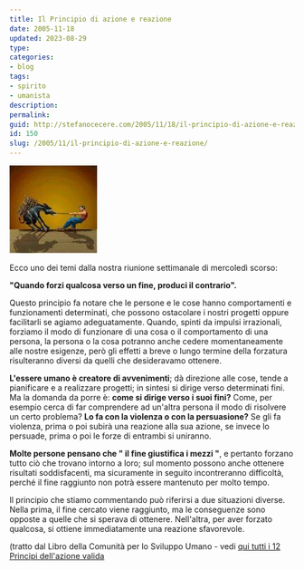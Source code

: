 ```yaml
---
title: Il Principio di azione e reazione
date: 2005-11-18
updated: 2023-08-29
type: 
categories:
- blog
tags:
- spirito
- umanista
description: 
permalink: 
guid: http://stefanocecere.com/2005/11/18/il-principio-di-azione-e-reazione/
id: 150
slug: /2005/11/il-principio-di-azione-e-reazione/
---
```


![](../../../assets/img/post/2005/principi02.jpg)

Ecco uno dei temi dalla nostra riunione settimanale di mercoledì scorso:
  
**"Quando forzi qualcosa verso un fine, produci il contrario".** 
  
Questo principio fa notare che le persone e le cose hanno comportamenti e funzionamenti determinati, che possono ostacolare i nostri progetti oppure facilitarli se agiamo adeguatamente. Quando, spinti da impulsi irrazionali, forziamo il modo di funzionare di una cosa o il comportamento di una persona, la persona o la cosa potranno anche cedere momentaneamente alle nostre esigenze, però gli effetti a breve o lungo termine della forzatura risulteranno diversi da quelli che desideravamo ottenere.

**L'essere umano è creatore di avvenimenti**; dà direzione alle cose, tende a pianificare e a realizzare progetti; in sintesi si dirige verso determinati fini. Ma la domanda da porre è: **come si dirige verso i suoi fini?** Come, per esempio cerca di far comprendere ad un'altra persona il modo di risolvere un certo problema? **Lo fa con la violenza o con la persuasione?** Se gli fa violenza, prima o poi subirà una reazione alla sua azione, se invece lo persuade, prima o poi le forze di entrambi si uniranno.

**Molte persone pensano che " il fine giustifica i mezzi "**, e pertanto forzano tutto ciò che trovano intorno a loro; sul momento possono anche ottenere risultati soddisfacenti, ma sicuramente in seguito incontreranno difficoltà, perché il fine raggiunto non potrà essere mantenuto per molto tempo.

Il principio che stiamo commentando può riferirsi a due situazioni diverse. Nella prima, il fine cercato viene raggiunto, ma le conseguenze sono opposte a quelle che si sperava di ottenere. Nell'altra, per aver forzato qualcosa, si ottiene immediatamente una reazione sfavorevole.

(tratto dal Libro della Comunità per lo Sviluppo Umano - vedi [qui tutti i 12 Principi dell'azione valida](../../docs/principi-azione-valida.md)
